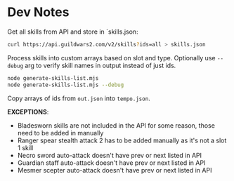 # Dev Notes

Get all skills from API and store in `skills.json:

```sh
curl https://api.guildwars2.com/v2/skills?ids=all > skills.json
```

Process skills into custom arrays based on slot and type. Optionally use `--debug` arg to verify skill names in output instead of just ids.

```sh
node generate-skills-list.mjs
node generate-skills-list.mjs --debug
```

Copy arrays of ids from `out.json` into `tempo.json`.

**EXCEPTIONS**:

- Bladesworn skills are not included in the API for some reason, those need to be added in manually
- Ranger spear stealth attack 2 has to be added manually as it's not a slot 1 skill
- Necro sword auto-attack doesn't have prev or next listed in API
- Guardian staff auto-attack doesn't have prev or next listed in API
- Mesmer scepter auto-attack doesn't have prev or next listed in API
